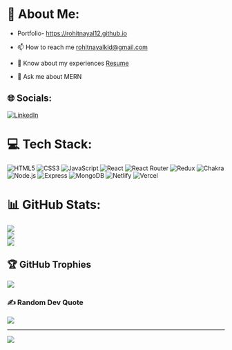 # 💫 About Me:

- Portfolio- https://rohitnayal12.github.io

- 📫 How to reach me rohitnayalkld@gmail.com 

- 📄 Know about my experiences [Resume](https://drive.google.com/file/d/1xabtBL0k76cMqqbFoaP6sxY1_EHnOCbO/view?usp=sharing)

-  💬 Ask me about MERN

 

## 🌐 Socials:
[![LinkedIn](https://img.shields.io/badge/LinkedIn-%230077B5.svg?logo=linkedin&logoColor=white)](https://www.linkedin.com/in/rohit-nayal-7810871ab) 

# 💻 Tech Stack:
![HTML5](https://img.shields.io/badge/html5-%23E34F26.svg?style=for-the-badge&logo=html5&logoColor=white)  ![CSS3](https://img.shields.io/badge/css3-%231572B6.svg?style=for-the-badge&logo=css3&logoColor=white) ![JavaScript](https://img.shields.io/badge/javascript-%23323330.svg?style=for-the-badge&logo=javascript&logoColor=%23F7DF1E)    ![React](https://img.shields.io/badge/react-%2320232a.svg?style=for-the-badge&logo=react&logoColor=%2361DAFB) ![React Router](https://img.shields.io/badge/React_Router-CA4245?style=for-the-badge&logo=react-router&logoColor=white) ![Redux](https://img.shields.io/badge/redux-%23593d88.svg?style=for-the-badge&logo=redux&logoColor=white)  ![Chakra](https://img.shields.io/badge/chakra-%234ED1C5.svg?style=for-the-badge&logo=chakraui&logoColor=white) ![Node.js](https://img.shields.io/badge/Node.js-%2320232a.svg?style=for-the-badge&logo=node.js&logoColor=%2361DAFB) ![Express](https://img.shields.io/badge/Express-%2320232a.svg?style=for-the-badge&logo=express&logoColor=%2361DAFB) ![MongoDB](https://img.shields.io/badge/MongoDB-%2320232a.svg?style=for-the-badge&logo=mongodb&logoColor=%2361DAFB) ![Netlify](https://img.shields.io/badge/netlify-%23000000.svg?style=for-the-badge&logo=netlify&logoColor=#00C7B7) ![Vercel](https://img.shields.io/badge/vercel-%23000000.svg?style=for-the-badge&logo=vercel&logoColor=white) 
# 📊 GitHub Stats:
![](https://github-readme-stats.vercel.app/api?username=rohitnayal12&theme=react&hide_border=false&include_all_commits=true&count_private=true)<br/>
![](https://github-readme-streak-stats.herokuapp.com/?user=rohitnayal12&theme=react&hide_border=false)<br/>
![](https://github-readme-stats.vercel.app/api/top-langs/?username=rohitnayal12&theme=react&hide_border=false&include_all_commits=true&count_private=true&layout=compact)

## 🏆 GitHub Trophies
![](https://github-profile-trophy.vercel.app/?username=rohitnayal12&theme=dark_dimmed&no-frame=false&no-bg=true&margin-w=4)

### ✍️ Random Dev Quote
![](https://quotes-github-readme.vercel.app/api?type=vetical&theme=radical)

---
[![](https://visitcount.itsvg.in/api?id=rohitnayal12&icon=0&color=1)](https://visitcount.itsvg.in)

<!-- Proudly created with GPRM ( https://gprm.itsvg.in ) -->
